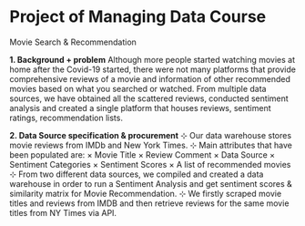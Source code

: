 # Project of Managing Data Course
Movie Search &amp; Recommendation

**1. Background + problem**
Although more people started watching movies at home after the Covid-19 started, there were not many platforms that provide comprehensive reviews of a movie and information of other recommended movies based on what you searched or watched.
From multiple data sources, we have obtained all the scattered reviews, conducted sentiment analysis and created a single platform that houses reviews, sentiment ratings, recommendation lists.

 **2. Data Source specification & procurement**
⊹ Our data warehouse stores movie reviews from IMDb and New York Times.
⊹ Main attributes that have been populated are:
× Movie Title
× Review Comment
× Data Source
× Sentiment Categories
× Sentiment Scores
× A list of recommended movies
⊹ From two different data sources, we compiled and created a data warehouse in order to run a Sentiment Analysis and get sentiment scores & similarity matrix for Movie Recommendation.
⊹ We firstly scraped movie titles and reviews from IMDB and then retrieve reviews for the same movie titles from NY Times via API.
